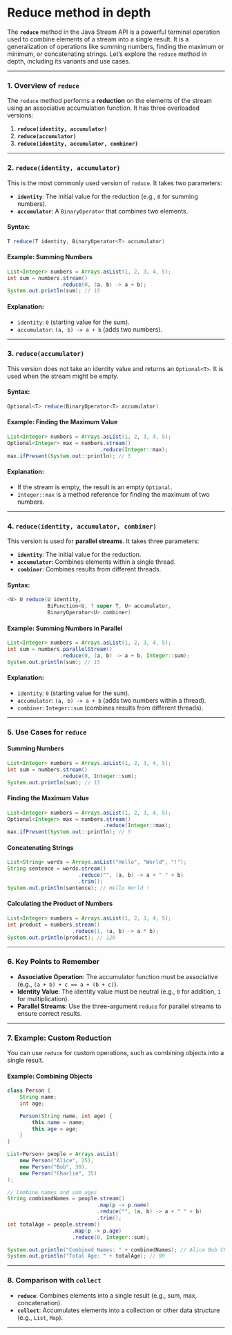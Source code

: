 # Reduce method in depth

The **`reduce`** method in the Java Stream API is a powerful terminal operation
used to combine elements of a stream into a single result. It is a
generalization of operations like summing numbers, finding the maximum or
minimum, or concatenating strings. Let’s explore the `reduce` method in depth,
including its variants and use cases.

---

### **1. Overview of `reduce`**

The `reduce` method performs a **reduction** on the elements of the stream using
an associative accumulation function. It has three overloaded versions:

1. **`reduce(identity, accumulator)`**
2. **`reduce(accumulator)`**
3. **`reduce(identity, accumulator, combiner)`**

---

### **2. `reduce(identity, accumulator)`**

This is the most commonly used version of `reduce`. It takes two parameters:

- **`identity`**: The initial value for the reduction (e.g., `0` for summing
  numbers).
- **`accumulator`**: A `BinaryOperator` that combines two elements.

#### **Syntax**:

```java
T reduce(T identity, BinaryOperator<T> accumulator)
```

#### **Example**: Summing Numbers

```java
List<Integer> numbers = Arrays.asList(1, 2, 3, 4, 5);
int sum = numbers.stream()
                 .reduce(0, (a, b) -> a + b);
System.out.println(sum); // 15
```

#### **Explanation**:

- `identity`: `0` (starting value for the sum).
- `accumulator`: `(a, b) -> a + b` (adds two numbers).

---

### **3. `reduce(accumulator)`**

This version does not take an identity value and returns an `Optional<T>`. It is
used when the stream might be empty.

#### **Syntax**:

```java
Optional<T> reduce(BinaryOperator<T> accumulator)
```

#### **Example**: Finding the Maximum Value

```java
List<Integer> numbers = Arrays.asList(1, 2, 3, 4, 5);
Optional<Integer> max = numbers.stream()
                              .reduce(Integer::max);
max.ifPresent(System.out::println); // 5
```

#### **Explanation**:

- If the stream is empty, the result is an empty `Optional`.
- `Integer::max` is a method reference for finding the maximum of two numbers.

---

### **4. `reduce(identity, accumulator, combiner)`**

This version is used for **parallel streams**. It takes three parameters:

- **`identity`**: The initial value for the reduction.
- **`accumulator`**: Combines elements within a single thread.
- **`combiner`**: Combines results from different threads.

#### **Syntax**:

```java
<U> U reduce(U identity,
             BiFunction<U, ? super T, U> accumulator,
             BinaryOperator<U> combiner)
```

#### **Example**: Summing Numbers in Parallel

```java
List<Integer> numbers = Arrays.asList(1, 2, 3, 4, 5);
int sum = numbers.parallelStream()
                 .reduce(0, (a, b) -> a + b, Integer::sum);
System.out.println(sum); // 15
```

#### **Explanation**:

- `identity`: `0` (starting value for the sum).
- `accumulator`: `(a, b) -> a + b` (adds two numbers within a thread).
- `combiner`: `Integer::sum` (combines results from different threads).

---

### **5. Use Cases for `reduce`**

#### **Summing Numbers**

```java
List<Integer> numbers = Arrays.asList(1, 2, 3, 4, 5);
int sum = numbers.stream()
                 .reduce(0, Integer::sum);
System.out.println(sum); // 15
```

#### **Finding the Maximum Value**

```java
List<Integer> numbers = Arrays.asList(1, 2, 3, 4, 5);
Optional<Integer> max = numbers.stream()
                               .reduce(Integer::max);
max.ifPresent(System.out::println); // 5
```

#### **Concatenating Strings**

```java
List<String> words = Arrays.asList("Hello", "World", "!");
String sentence = words.stream()
                       .reduce("", (a, b) -> a + " " + b)
                       .trim();
System.out.println(sentence); // Hello World !
```

#### **Calculating the Product of Numbers**

```java
List<Integer> numbers = Arrays.asList(1, 2, 3, 4, 5);
int product = numbers.stream()
                     .reduce(1, (a, b) -> a * b);
System.out.println(product); // 120
```

---

### **6. Key Points to Remember**

- **Associative Operation**: The accumulator function must be associative (e.g.,
  `(a + b) + c == a + (b + c)`).
- **Identity Value**: The identity value must be neutral (e.g., `0` for
  addition, `1` for multiplication).
- **Parallel Streams**: Use the three-argument `reduce` for parallel streams to
  ensure correct results.

---

### **7. Example: Custom Reduction**

You can use `reduce` for custom operations, such as combining objects into a
single result.

#### **Example**: Combining Objects

```java
class Person {
    String name;
    int age;

    Person(String name, int age) {
        this.name = name;
        this.age = age;
    }
}

List<Person> people = Arrays.asList(
    new Person("Alice", 25),
    new Person("Bob", 30),
    new Person("Charlie", 35)
);

// Combine names and sum ages
String combinedNames = people.stream()
                             .map(p -> p.name)
                             .reduce("", (a, b) -> a + " " + b)
                             .trim();
int totalAge = people.stream()
                     .map(p -> p.age)
                     .reduce(0, Integer::sum);

System.out.println("Combined Names: " + combinedNames); // Alice Bob Charlie
System.out.println("Total Age: " + totalAge); // 90
```

---

### **8. Comparison with `collect`**

- **`reduce`**: Combines elements into a single result (e.g., sum, max,
  concatenation).
- **`collect`**: Accumulates elements into a collection or other data structure
  (e.g., `List`, `Map`).

---
